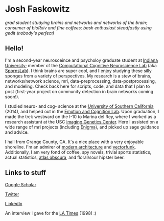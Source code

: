 # Josh Faskowitz

*grad student studying brains and networks and networks of the brain; consumer of bioRxiv and fine coffees; bash enthusiast steadfastly using gedit (nobody's perfect)*

## Hello! 

I'm a second-year neurosceince and psycholoy graduate student at [Indiana University](https://www.indiana.edu/); member of the [Computational Cognitive Neuroscience Lab](http://www.indiana.edu/~cortex/) (aka [SpornsLab](https://twitter.com/spornslab)). I think brains are super cool, and I enjoy studying these silly sponges from a variety of perspectives. My research is a stew of brains, networks/network science, mri, data-preprocessing, data-postprocessing, and modeling. Check back here for scripts, code, and data that I plan to post (first-year project on community detection in brain networks coming soon!). 

I studied neuro- and cog- science at the [University of Southern California](https://dornsife.usc.edu/) (2014), and helped out in the [Emotion and Cognition Lab](http://www.usc.edu/projects/matherlab). Upon graduation, I made the trek westward on the I-10 to Marina del Rey, where I worked as a research assistant at the USC [Imaging Genetics Center](http://igc.ini.usc.edu/). Here I assisted on a wide range of mri projects (including [Enigma](http://enigma.ini.usc.edu/)), and picked up sage guidance and advice. 

I hail from Orange County, CA. It's a nice place with a very enjoyable shoreline. I'm an admirer of [modern architecture](http://www.getty.edu/visit/center/architecture.html) and [vectorfunk](http://www.mwmgraphics.com/vectorfunk.html). Additionally, I am very fond of coffee, spy novels, trivial sports statistics, actual statistics, [atlas obscura](http://www.atlasobscura.com/), and floral/sour hipster beer.

## Links to stuff
[Google Scholar](https://scholar.google.com/citations?user=GE4rM3QAAAAJ&hl=en)

[Twitter](https://twitter.com/joshfasky)

[LinkedIn](https://www.linkedin.com/in/joshuafaskowitz)

An interview I gave for the [LA Times](http://articles.latimes.com/1998/mar/21/local/me-31178) (1998) :)

